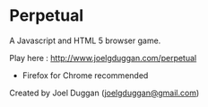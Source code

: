 Perpetual
=========

A Javascript and HTML 5 browser game.

Play here : http://www.joelgduggan.com/perpetual
  - Firefox for Chrome recommended

Created by Joel Duggan (joelgduggan@gmail.com)
